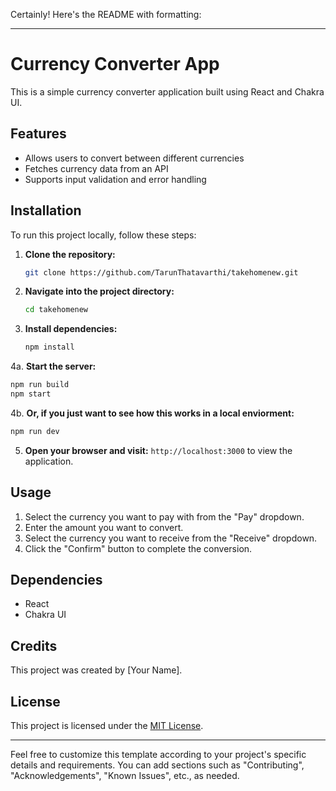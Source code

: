 Certainly! Here's the README with formatting:

---

# Currency Converter App

This is a simple currency converter application built using React and Chakra UI.

## Features

- Allows users to convert between different currencies
- Fetches currency data from an API
- Supports input validation and error handling

## Installation

To run this project locally, follow these steps:

1. **Clone the repository:**
   ```bash
   git clone https://github.com/TarunThatavarthi/takehomenew.git
   ```

2. **Navigate into the project directory:**
   ```bash
   cd takehomenew
   ```

3. **Install dependencies:**
   ```bash
   npm install
   ```

4a. **Start the server:**
   ```bash
   npm run build
   npm start
   ```
4b. **Or, if you just want to see how this works in a local enviorment:**
   ```bash
   npm run dev
   ```

5. **Open your browser and visit:** `http://localhost:3000` to view the application.

## Usage

1. Select the currency you want to pay with from the "Pay" dropdown.
2. Enter the amount you want to convert.
3. Select the currency you want to receive from the "Receive" dropdown.
4. Click the "Confirm" button to complete the conversion.

## Dependencies

- React
- Chakra UI

## Credits

This project was created by [Your Name].

## License

This project is licensed under the [MIT License](LICENSE).

---

Feel free to customize this template according to your project's specific details and requirements. You can add sections such as "Contributing", "Acknowledgements", "Known Issues", etc., as needed.
